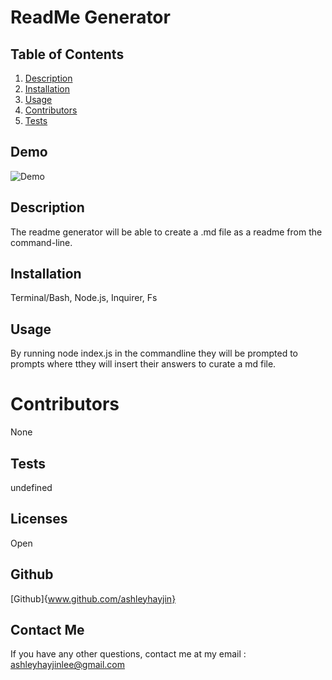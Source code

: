 
#  ReadMe Generator 
## Table of Contents 
1. [Description](#Description)
2. [Installation](#Installation)
3. [Usage](Usage)
4. [Contributors](Contributors)
5. [Tests](tests) 

## Demo

![Demo](preview.gif)

## Description 

The readme generator will be able to create a .md file as a readme from the command-line.

## Installation

Terminal/Bash, Node.js, Inquirer, Fs

## Usage 
By running node index.js in the commandline they will be prompted to prompts where tthey will insert their answers to curate a md file.
# Contributors

None

## Tests

undefined

## Licenses

Open

## Github 

[Github]{www.github.com/ashleyhayjin}

## Contact Me

If you have any other questions, contact me at my email : ashleyhayjinlee@gmail.com
